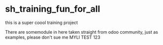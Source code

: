 # sh_training_fun_for_all
this is a super coool training project 

There are somemodule in here taken straight from odoo community, just as examples, please don't sue me
MYLI TEST 123
